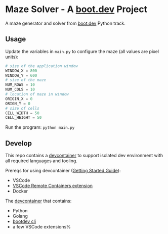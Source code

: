 # Maze Solver - A [boot.dev](https://boot.dev) Project

A maze generator and solver from [boot.dev](https://boot.dev) Python track.

## Usage

Update the variables in `main.py` to configure the maze (all values are pixel units):

```python
# size of the application window
WINDOW_X = 800
WINDOW_Y = 600
# size of the maze
NUM_ROWS = 10
NUM_COLS = 10
# location of maze in window
ORIGIN_X = 0
ORIGN_Y = 0
# size of cells
CELL_WIDTH = 50
CELL_HEIGHT = 50
```

Run the program: `python main.py`

## Develop

This repo contains a [devcontainer](https://code.visualstudio.com/docs/devcontainers/create-dev-container) to support isolated dev environment with all required languages and tooling.

Prereqs for using devcontainer ([Getting Started Guide](https://code.visualstudio.com/docs/devcontainers/containers#_getting-started)):

- VSCode
- [VSCode Remote Containers extension](https://marketplace.visualstudio.com/items?itemName=ms-vscode-remote.remote-containers)
- Docker

The [devcontainer](.devcontainer/devcontainer.json) that contains:

- Python
- Golang
- [bootdev cli](https://github.com/bootdotdev/bootdev)
- a few VSCode extensions%